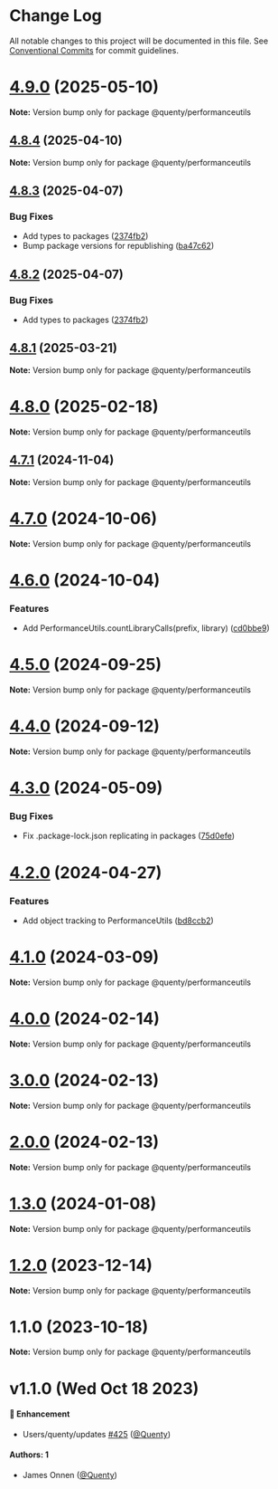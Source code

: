 # Change Log

All notable changes to this project will be documented in this file.
See [Conventional Commits](https://conventionalcommits.org) for commit guidelines.

# [4.9.0](https://github.com/Quenty/NevermoreEngine/compare/@quenty/performanceutils@4.8.4...@quenty/performanceutils@4.9.0) (2025-05-10)

**Note:** Version bump only for package @quenty/performanceutils





## [4.8.4](https://github.com/Quenty/NevermoreEngine/compare/@quenty/performanceutils@4.8.3...@quenty/performanceutils@4.8.4) (2025-04-10)

**Note:** Version bump only for package @quenty/performanceutils





## [4.8.3](https://github.com/Quenty/NevermoreEngine/compare/@quenty/performanceutils@4.8.1...@quenty/performanceutils@4.8.3) (2025-04-07)


### Bug Fixes

* Add types to packages ([2374fb2](https://github.com/Quenty/NevermoreEngine/commit/2374fb2b043cfbe0e9b507b3316eec46a4e353a0))
* Bump package versions for republishing ([ba47c62](https://github.com/Quenty/NevermoreEngine/commit/ba47c62e32170bf74377b0c658c60b84306dc294))





## [4.8.2](https://github.com/Quenty/NevermoreEngine/compare/@quenty/performanceutils@4.8.1...@quenty/performanceutils@4.8.2) (2025-04-07)


### Bug Fixes

* Add types to packages ([2374fb2](https://github.com/Quenty/NevermoreEngine/commit/2374fb2b043cfbe0e9b507b3316eec46a4e353a0))





## [4.8.1](https://github.com/Quenty/NevermoreEngine/compare/@quenty/performanceutils@4.8.0...@quenty/performanceutils@4.8.1) (2025-03-21)

**Note:** Version bump only for package @quenty/performanceutils





# [4.8.0](https://github.com/Quenty/NevermoreEngine/compare/@quenty/performanceutils@4.7.1...@quenty/performanceutils@4.8.0) (2025-02-18)

**Note:** Version bump only for package @quenty/performanceutils





## [4.7.1](https://github.com/Quenty/NevermoreEngine/compare/@quenty/performanceutils@4.7.0...@quenty/performanceutils@4.7.1) (2024-11-04)

**Note:** Version bump only for package @quenty/performanceutils





# [4.7.0](https://github.com/Quenty/NevermoreEngine/compare/@quenty/performanceutils@4.6.0...@quenty/performanceutils@4.7.0) (2024-10-06)

**Note:** Version bump only for package @quenty/performanceutils





# [4.6.0](https://github.com/Quenty/NevermoreEngine/compare/@quenty/performanceutils@4.5.0...@quenty/performanceutils@4.6.0) (2024-10-04)


### Features

* Add PerformanceUtils.countLibraryCalls(prefix, library) ([cd0bbe9](https://github.com/Quenty/NevermoreEngine/commit/cd0bbe9622f3e0a932db62d7d1edd9a57b6e7486))





# [4.5.0](https://github.com/Quenty/NevermoreEngine/compare/@quenty/performanceutils@4.4.0...@quenty/performanceutils@4.5.0) (2024-09-25)

**Note:** Version bump only for package @quenty/performanceutils





# [4.4.0](https://github.com/Quenty/NevermoreEngine/compare/@quenty/performanceutils@4.3.0...@quenty/performanceutils@4.4.0) (2024-09-12)

**Note:** Version bump only for package @quenty/performanceutils





# [4.3.0](https://github.com/Quenty/NevermoreEngine/compare/@quenty/performanceutils@4.2.0...@quenty/performanceutils@4.3.0) (2024-05-09)


### Bug Fixes

* Fix .package-lock.json replicating in packages ([75d0efe](https://github.com/Quenty/NevermoreEngine/commit/75d0efeef239f221d93352af71a5b3e930ec23c5))





# [4.2.0](https://github.com/Quenty/NevermoreEngine/compare/@quenty/performanceutils@4.1.0...@quenty/performanceutils@4.2.0) (2024-04-27)


### Features

* Add object tracking to PerformanceUtils ([bd8ccb2](https://github.com/Quenty/NevermoreEngine/commit/bd8ccb21142b79d39e8abd8ae27e73a8596de912))





# [4.1.0](https://github.com/Quenty/NevermoreEngine/compare/@quenty/performanceutils@4.0.0...@quenty/performanceutils@4.1.0) (2024-03-09)

**Note:** Version bump only for package @quenty/performanceutils





# [4.0.0](https://github.com/Quenty/NevermoreEngine/compare/@quenty/performanceutils@3.0.0...@quenty/performanceutils@4.0.0) (2024-02-14)

**Note:** Version bump only for package @quenty/performanceutils





# [3.0.0](https://github.com/Quenty/NevermoreEngine/compare/@quenty/performanceutils@2.0.0...@quenty/performanceutils@3.0.0) (2024-02-13)

**Note:** Version bump only for package @quenty/performanceutils





# [2.0.0](https://github.com/Quenty/NevermoreEngine/compare/@quenty/performanceutils@1.3.0...@quenty/performanceutils@2.0.0) (2024-02-13)

**Note:** Version bump only for package @quenty/performanceutils





# [1.3.0](https://github.com/Quenty/NevermoreEngine/compare/@quenty/performanceutils@1.2.0...@quenty/performanceutils@1.3.0) (2024-01-08)

**Note:** Version bump only for package @quenty/performanceutils





# [1.2.0](https://github.com/Quenty/NevermoreEngine/compare/@quenty/performanceutils@1.1.0...@quenty/performanceutils@1.2.0) (2023-12-14)

**Note:** Version bump only for package @quenty/performanceutils





# 1.1.0 (2023-10-18)

**Note:** Version bump only for package @quenty/performanceutils





# v1.1.0 (Wed Oct 18 2023)

#### 🚀 Enhancement

- Users/quenty/updates [#425](https://github.com/Quenty/NevermoreEngine/pull/425) ([@Quenty](https://github.com/Quenty))

#### Authors: 1

- James Onnen ([@Quenty](https://github.com/Quenty))
